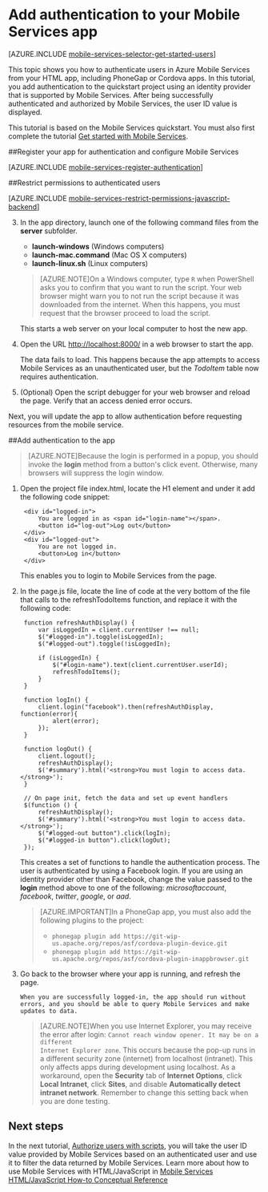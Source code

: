 <properties 
	pageTitle="Add authentication to your HTML/JavaScript app | Windows Azure" 
	description="Learn how to use Mobile Services to authenticate users of your HTML app through a variety of identity providers, including Google, Facebook, Twitter, and Microsoft." 
	services="mobile-services" 
	documentationCenter="" 
	authors="ggailey777" 
	manager="dwrede" 
	editor=""/>

<tags 
	ms.service="mobile-services" 
	ms.date="11/30/2015" 
	wacn.date=""/>

# Add authentication to your Mobile Services app 

[AZURE.INCLUDE [mobile-services-selector-get-started-users](../includes/mobile-services-selector-get-started-users.md)]

This topic shows you how to authenticate users in Azure Mobile Services from your HTML app, including PhoneGap or Cordova apps.  In this tutorial, you add authentication to the quickstart project using an identity provider that is supported by Mobile Services. After being successfully authenticated and authorized by Mobile Services, the user ID value is displayed.  

This tutorial is based on the Mobile Services quickstart. You must also first complete the tutorial [Get started with Mobile Services]. 

##<a name="register"></a>Register your app for authentication and configure Mobile Services

[AZURE.INCLUDE [mobile-services-register-authentication](../includes/mobile-services-register-authentication.md)] 

##<a name="permissions"></a>Restrict permissions to authenticated users

[AZURE.INCLUDE [mobile-services-restrict-permissions-javascript-backend](../includes/mobile-services-restrict-permissions-javascript-backend.md)] 


3. In the app directory, launch one of the following command files from the **server** subfolder.

	+ **launch-windows** (Windows computers) 
	+ **launch-mac.command** (Mac OS X computers)
	+ **launch-linux.sh** (Linux computers)

	>[AZURE.NOTE]On a Windows computer, type `R` when PowerShell asks you to confirm that you want to run the script. Your web browser might warn you to not run the script because it was downloaded from the internet. When this happens, you must request that the browser proceed to load the script.

	This starts a web server on your local computer to host the new app.

2. Open the URL <a href="http://localhost:8000/" target="_blank">http://localhost:8000/</a> in a web browser to start the app. 

	The data fails to load. This happens because the app attempts to access Mobile Services as an unauthenticated user, but the _TodoItem_ table now requires authentication.

3. (Optional) Open the script debugger for your web browser and reload the page. Verify that an access denied error occurs. 

Next, you will update the app to allow authentication before requesting resources from the mobile service.

##<a name="add-authentication"></a>Add authentication to the app

>[AZURE.NOTE]Because the login is performed in a popup, you should invoke the **login** method from a button's click event. Otherwise, many browsers will suppress the login window.

1. Open the project file index.html, locate the H1 element and under it add the following code snippet:

	    <div id="logged-in">
            You are logged in as <span id="login-name"></span>.
            <button id="log-out">Log out</button>
        </div>
        <div id="logged-out">
            You are not logged in.
            <button>Log in</button>
        </div>

	This enables you to login to Mobile Services from the page.

2. In the page.js file, locate the line of code at the very bottom of the file that calls to the refreshTodoItems function, and replace it with the following code: 
	
		function refreshAuthDisplay() {
			var isLoggedIn = client.currentUser !== null;
			$("#logged-in").toggle(isLoggedIn);
			$("#logged-out").toggle(!isLoggedIn);

			if (isLoggedIn) {
				$("#login-name").text(client.currentUser.userId);
				refreshTodoItems();
			}
		}

		function logIn() {
			client.login("facebook").then(refreshAuthDisplay, function(error){
				alert(error);
			});
		}

		function logOut() {
			client.logout();
			refreshAuthDisplay();
			$('#summary').html('<strong>You must login to access data.</strong>');
		}

		// On page init, fetch the data and set up event handlers
		$(function () {
			refreshAuthDisplay();
			$('#summary').html('<strong>You must login to access data.</strong>');		    
			$("#logged-out button").click(logIn);
			$("#logged-in button").click(logOut);
		});

    This creates a set of functions to handle the authentication process. The user is authenticated by using a Facebook login. If you are using an identity provider other than Facebook, change the value passed to the **login** method above to one of the following: *microsoftaccount*, *facebook*, *twitter*, *google*, or *aad*.

	>[AZURE.IMPORTANT]In a PhoneGap app, you must also add the following plugins to the project:
	><ul><li><code>phonegap plugin add https://git-wip-us.apache.org/repos/asf/cordova-plugin-device.git</code></li>
	><li><code>phonegap plugin add https://git-wip-us.apache.org/repos/asf/cordova-plugin-inappbrowser.git</code></li></ul>

9. Go back to the browser where your app is running, and refresh the page. 

	   When you are successfully logged-in, the app should run without errors, and you should be able to query Mobile Services and make updates to data.

	>[AZURE.NOTE]When you use Internet Explorer, you may receive the error after login: <code>Cannot reach window opener. It may be on a different Internet Explorer zone</code>. This occurs because the pop-up runs in a different security zone (internet) from localhost (intranet). This only affects apps during development using localhost. As a workaround, open the **Security** tab of **Internet Options**, click **Local Intranet**, click **Sites**, and disable **Automatically detect intranet network**. Remember to change this setting back when you are done testing.

## <a name="next-steps"> </a>Next steps

In the next tutorial, [Authorize users with scripts], you will take the user ID value provided by Mobile Services based on an authenticated user and use it to filter the data returned by Mobile Services. Learn more about how to use Mobile Services with HTML/JavaScript in [Mobile Services HTML/JavaScript How-to Conceptual Reference]

<!-- Anchors. -->
[Register your app for authentication and configure Mobile Services]: #register
[Restrict table permissions to authenticated users]: #permissions
[Add authentication to the app]: #add-authentication
[Next Steps]:#next-steps

<!-- Images. -->

[4]: ./media/mobile-services-html-get-started-users/mobile-services-selection.png
[5]: ./media/mobile-services-html-get-started-users/mobile-service-uri.png
[13]: ./media/mobile-services-html-get-started-users/mobile-identity-tab.png
[14]: ./media/mobile-services-html-get-started-users/mobile-portal-data-tables.png
[15]: ./media/mobile-services-html-get-started-users/mobile-portal-change-table-perms.png

<!-- URLs. -->
[Get started with Mobile Services]: /documentation/articles/mobile-services-html-get-started
[Authorize users with scripts]: /documentation/articles/mobile-services-javascript-backend-service-side-authorization

[Azure Management Portal]: https://manage.windowsazure.cn/
[Mobile Services HTML/JavaScript How-to Conceptual Reference]: /documentation/articles/mobile-services-html-how-to-use-client-library
 